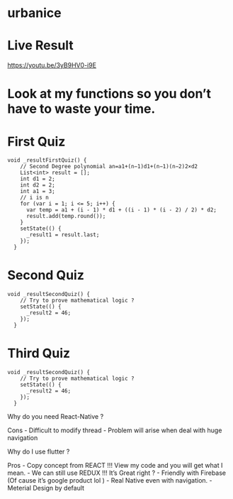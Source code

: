 # urbanice

# Live Result

https://youtu.be/3yB9HV0-i9E

# Look at my functions so you don’t have to waste your time.

# First Quiz

```
void _resultFirstQuiz() {
    // Second Degree polynomial an=a1+(n−1)d1+(n−1)(n−2)2×d2
    List<int> result = [];
    int d1 = 2;
    int d2 = 2;
    int a1 = 3;
    // i is n
    for (var i = 1; i <= 5; i++) {
      var temp = a1 + (i - 1) * d1 + ((i - 1) * (i - 2) / 2) * d2;
      result.add(temp.round());
    }
    setState(() {
      _result1 = result.last;
    });
  }

```

# Second Quiz

```
void _resultSecondQuiz() {
    // Try to prove mathematical logic ?
    setState(() {
      _result2 = 46;
    });
  }

```

# Third Quiz

```
void _resultSecondQuiz() {
    // Try to prove mathematical logic ?
    setState(() {
      _result2 = 46;
    });
  }

```

Why do you need React-Native ?

Cons
	- Difficult to modify thread
	- Problem will arise when deal with huge navigation

Why do I use flutter ?

Pros
	- Copy concept from REACT !!! View my code and you will get what I mean.
	- We can still use REDUX !!! It’s Great right ?
	- Friendly with Firebase (Of cause it’s google product lol )
	- Real Native even with navigation.
	- Meterial Design by default



